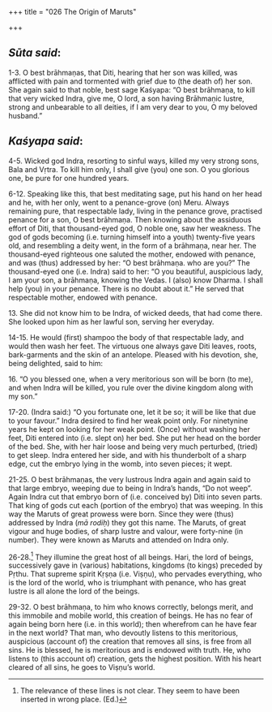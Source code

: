 +++
title = "026  The Origin of Maruts"

+++
 

## *Sūta said*:

1-3. O best brāhmaṇas, that Diti, hearing that her son was killed, was afflicted with pain and tormented with grief due to (the death of) her son. She again said to that noble, best sage Kaśyapa: “O best brāhmaṇa, to kill that very wicked Indra, give me, O lord, a son having Brāhmaṇic lustre, strong and unbearable to all deities, if I am very dear to you, O my beloved husband.”

## *Kaśyapa said*:

4-5. Wicked god Indra, resorting to sinful ways, killed my very strong sons, Bala and Vṛtra. To kill him only, I shall give (you) one son. O you glorious one, be pure for one hundred years.

6-12. Speaking like this, that best meditating sage, put his hand on her head and he, with her only, went to a penance-grove (on) Meru. Always remaining pure, that respectable lady, living in the penance grove, practised penance for a son, O best brāhmaṇa. Then knowing about the assiduous effort of Diti, that thousand-eyed god, O noble one, saw her weakness. The god of gods becoming (i.e. turning himself into a youth) twenty-five years old, and resembling a deity went, in the form of a brāhmaṇa, near her. The thousand-eyed righteous one saluted the mother, endowed with penance, and was (thus) addressed by her: “O best brāhmaṇa. who are you?” The thousand-eyed one (i.e. Indra) said to her: “O you beautiful, auspicious lady, I am your son, a brāhmaṇa, knowing the Vedas. I (also) know Dharma. I shall help (you) in your penance. There is no doubt about it.” He served that respectable mother, endowed with penance.

13\. She did not know him to be Indra, of wicked deeds, that had come there. She looked upon him as her lawful son, serving her everyday.

14-15. He would (first) shampoo the body of that respectable lady, and would then wash her feet. The virtuous one always gave Diti leaves, roots, bark-garments and the skin of an antelope. Pleased with his devotion, she, being delighted, said to him:

16\. “O you blessed one, when a very meritorious son will be born (to me), and when Indra will be killed, you rule over the divine kingdom along with my son.”

17-20. (Indra said:) “O you fortunate one, let it be so; it will be like that due to your favour.” Indra desired to find her weak point only. For ninetynine years he kept on looking for her weak point. (Once) without washing her feet, Diti entered into (i.e. slept on) her bed. She put her head on the border of the bed. She, with her hair loose and being very much perturbed, (tried) to get sleep. Indra entered her side, and with his thunderbolt of a sharp edge, cut the embryo lying in the womb, into seven pieces; it wept.

21-25. O best brāhmaṇas, the very lustrous Indra again and again said to that large embryo, weeping due to being in Indra’s hands, “Do not weep”. Again Indra cut that embryo born of (i.e. conceived by) Diti into seven parts. That king of gods cut each (portion of the embryo) that was weeping. In this way the Maruts of great prowess were born. Since they were (thus) addressed by Indra (*mā* *rodiḥ*) they got this name. The Maruts, of great vigour and huge bodies, of sharp lustre and valour, were forty-nine (in number). They were known as Maruts and attended on Indra only.

26-28.[^1] They illumine the great host of all beings. Hari, the lord of beings, successively gave in (various) habitations, kingdoms (to kings) preceded by Pṛthu. That supreme spirit Kṛṣṇa (i.e. Viṣṇu), who pervades everything, who is the lord of the world, who is triumphant with penance, who has great lustre is all alone the lord of the beings.

[^1]:  The relevance of these lines is not clear. They seem to have been inserted in wrong place. (Ed.)

29-32. O best brāhmaṇa, to him who knows correctly, belongs merit, and this immobile and mobile world, this creation of beings. He has no fear of again being born here (i.e. in this world); then wherefrom can he have fear in the next world? That man, who devoutly listens to this meritorious, auspicious (account of) the creation that removes all sins, is free from all sins. He is blessed, he is meritorious and is endowed with truth. He, who listens to (this account of) creation, gets the highest position. With his heart cleared of all sins, he goes to Viṣṇu’s world.



